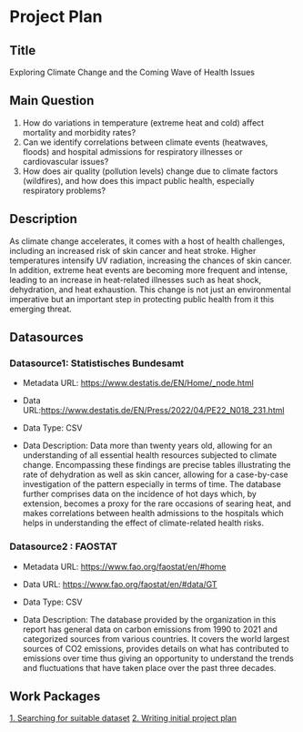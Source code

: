 # Project Plan

## Title
<!-- Give your project a short title. -->
Exploring Climate Change and the Coming Wave of Health Issues

## Main Question

<!-- Think about one main question you want to answer based on the data. -->
1. How do variations in temperature (extreme heat and cold) affect mortality and morbidity rates?
2. Can we identify correlations between climate events (heatwaves, floods) and hospital admissions for respiratory illnesses or cardiovascular issues?
3. How does air quality (pollution levels) change due to climate factors (wildfires), and how does this impact public health, especially respiratory problems?


## Description

<!-- Describe your data science project in max. 200 words. Consider writing about why and how you attempt it. -->
As climate change accelerates, it comes with a host of health challenges, including an increased risk of skin cancer and heat stroke. Higher temperatures intensify UV radiation, increasing the chances of skin cancer. In addition, extreme heat events are becoming more frequent and intense, leading to an increase in heat-related illnesses such as heat shock, dehydration, and heat exhaustion. This change is not just an environmental imperative but an important step in protecting public health from it this emerging threat.

## Datasources

<!-- Describe each datasources you plan to use in a section. Use the prefic "DatasourceX" where X is the id of the datasource. -->

### Datasource1: Statistisches Bundesamt
* Metadata URL: https://www.destatis.de/EN/Home/_node.html
* Data URL:https://www.destatis.de/EN/Press/2022/04/PE22_N018_231.html
* Data Type: CSV

* Data Description:
  Data more than twenty years old, allowing for an understanding of all essential health resources subjected to climate change. Encompassing these findings are precise tables illustrating the rate of dehydration as well as skin cancer, allowing for a case-by-case investigation of the pattern especially in terms of time. The database further comprises data on the incidence of hot days which, by extension, becomes a proxy for the rare occasions of searing heat, and makes correlations between health admissions to the hospitals which helps in understanding the effect of climate-related health risks.

### Datasource2 : FAOSTAT
* Metadata URL: https://www.fao.org/faostat/en/#home
* Data URL: https://www.fao.org/faostat/en/#data/GT
* Data Type: CSV

* Data Description:
  The database provided by the organization in this report has general data on carbon emissions from 1990 to 2021 and categorized sources from various countries. It covers the world largest sources of CO2 emissions, provides details on what has contributed to emissions over time thus giving an opportunity to understand the trends and fluctuations that have taken place over the past three decades.



## Work Packages

<!-- List of work packages ordered sequentially, each pointing to an issue with more details. -->
 
[1. Searching for suitable dataset](https://github.com/MaishaFahmida/MADE-Project-1/issues/1)
[2.	Writing initial project plan](https://github.com/MaishaFahmida/MADE-Project-1/issues/2)


